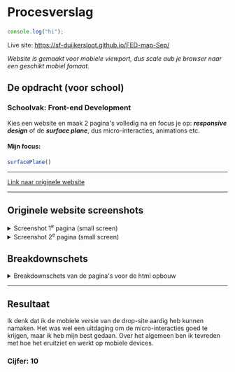 # Procesverslag
 ```javascript
console.log("hi");
```
Live site:
https://sf-duijkersloot.github.io/FED-map-Sep/

*Website is gemaakt voor mobiele viewport, dus scale aub je browser naar een geschikt mobiel fomaat.*




## De opdracht (voor school)
### Schoolvak: Front-end Development
 Kies een website en maak 2 pagina's volledig na en focus je op: ***responsive design*** of de ***surface plane***, dus micro-interacties, animations etc. 

#### Mijn focus:

  ```javascript
surfacePlane()
```
<hr>

[Link naar originele website](https://www.usedrop.io/organic-social)

<hr>

## Originele website screenshots
<details> 
 <summary>Screenshot 1<sup>e</sup> pagina (small screen)</summary>
  <img src="readme-images/First page screenshot.png" width="375px" alt="Landings pagina">
</details>

<details>
 <summary>Screenshot 2<sup>e</sup> pagina (small screen)</summary>
  <img src="readme-images/Second page screenshot.png" width="375px" alt="omschrijving van de pagina">
</details>
 


## Breakdownschets

<details>
  <summary>Breakdownschets van de pagina's voor de html opbouw</summary>

  ### de hele pagina: 
  <img src="readme-images/page-breakdown.png" width="375px" alt="breakdown van de hele pagina">

  ### dynamisch deel (bijv menu): 
  <img src="readme-images/breakdown-screen-1.png" width="375px" alt="breakdown van een dynamisch deel">

  ### wellicht nog een dynamisch deel (bijv filter): 
  <img src="readme-images/breakdown-screen-2.png" width="375px" alt="breakdown van nog een dynamisch deel">

</details>

<hr>

## Resultaat
Ik denk dat ik de mobiele versie van de drop-site aardig heb kunnen namaken. Het was wel een uitdaging om de micro-interacties goed te krijgen, maar ik heb mijn best gedaan. Over het algemeen ben ik tevreden met hoe het eruitziet en werkt op mobiele devices.

### Cijfer: 10
